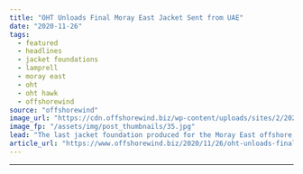 ```yaml
---
title: "OHT Unloads Final Moray East Jacket Sent from UAE"
date: "2020-11-26"
tags: 
  - featured
  - headlines
  - jacket foundations
  - lamprell
  - moray east
  - oht
  - oht hawk
  - offshorewind
source: "offshorewind"
image_url: "https://cdn.offshorewind.biz/wp-content/uploads/sites/2/2020/11/26085101/OHT_Hawk_Final-Load_Moray-East_-OHT.jpg"
image_fp: "/assets/img/post_thumbnails/35.jpg"
lead: "The last jacket foundation produced for the Moray East offshore wind farm at Lamprell&#8217;s"
article_url: "https://www.offshorewind.biz/2020/11/26/oht-unloads-final-moray-east-jacket-sent-from-uae/"
---
```


---
